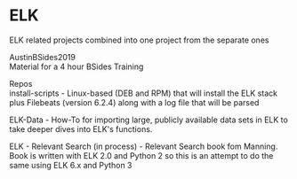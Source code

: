 # ELK
ELK related projects combined into one project from the separate ones

AustinBSides2019  
Material for a 4 hour BSides Training

Repos  
install-scripts - Linux-based (DEB and RPM) that will install the ELK stack plus Filebeats (version 6.2.4) along with a log file that will be parsed  

ELK-Data - How-To for importing large, publicly available data sets in ELK to take deeper dives into ELK's functions.  

ELK - Relevant Search (in process) - Relevant Search book fom Manning. Book is written with ELK 2.0 and Python 2 so this is an attempt to do the same using ELK 6.x and Python 3
